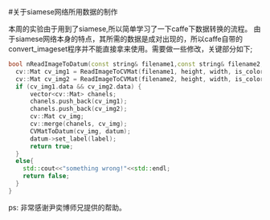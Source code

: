 #关于siamese网络所用数据的制作

本周的实验由于用到了siamese,所以简单学习了一下caffe下数据转换的流程。
由于siamese网络本身的特点，其所需的数据是成对出现的，所以caffe自带的convert_imageset程序并不能直接拿来使用。需要做一些修改，关键部分如下;
```c++
bool nReadImageToDatum(const string& filename1,const string& filename2, const int label,const int height, const int width, const bool is_color, Datum* datum) {
  cv::Mat cv_img1 = ReadImageToCVMat(filename1, height, width, is_color);
  cv::Mat cv_img2 = ReadImageToCVMat(filename2, height, width, is_color);
  if (cv_img1.data && cv_img2.data) {
      vector<cv::Mat> chanels;
      chanels.push_back(cv_img1);
      chanels.push_back(cv_img2);
      cv::Mat cv_img;
      cv::merge(chanels, cv_img);
      CVMatToDatum(cv_img, datum);
      datum->set_label(label);
      return true;
  }
  else{
    std::cout<<"something wrong!"<<std::endl;
    return false;
  }
}
```

ps:
非常感谢尹奕博师兄提供的帮助。